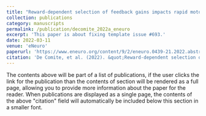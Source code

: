 ```yaml
---
title: "Reward-dependent selection of feedback gains impacts rapid motor decisions"
collection: publications
category: manuscripts
permalink: /publication/decomite_2022a_eneuro
excerpt: 'This paper is about fixing template issue #693.'
date: 2022-03-11
venue: 'eNeuro'
paperurl: 'https://www.eneuro.org/content/9/2/eneuro.0439-21.2022.abstract'
citation: 'De Comite, et al. (2022). &quot;Reward-dependent selection of feedback gains impacts rapid motor decisions.&quot; <i>eNeuro</i>. 1(3).'
---
```


The contents above will be part of a list of publications, if the user clicks the link for the publication than the contents of section will be rendered as a full page, allowing you to provide more information about the paper for the reader. When publications are displayed as a single page, the contents of the above "citation" field will automatically be included below this section in a smaller font.
